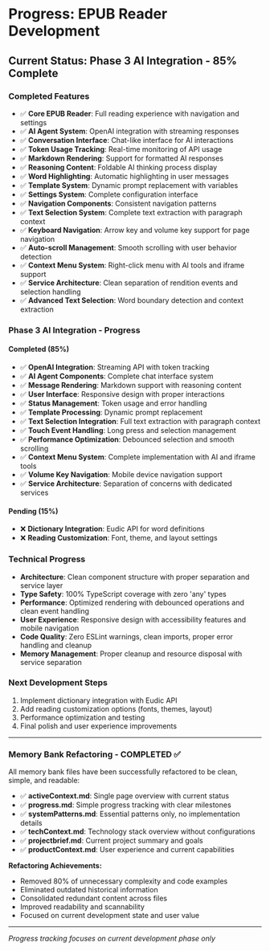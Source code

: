 # Progress: EPUB Reader Development

## **Current Status: Phase 3 AI Integration - 85% Complete**

### **Completed Features**

- ✅ **Core EPUB Reader**: Full reading experience with navigation and settings
- ✅ **AI Agent System**: OpenAI integration with streaming responses
- ✅ **Conversation Interface**: Chat-like interface for AI interactions
- ✅ **Token Usage Tracking**: Real-time monitoring of API usage
- ✅ **Markdown Rendering**: Support for formatted AI responses
- ✅ **Reasoning Content**: Foldable AI thinking process display
- ✅ **Word Highlighting**: Automatic highlighting in user messages
- ✅ **Template System**: Dynamic prompt replacement with variables
- ✅ **Settings System**: Complete configuration interface
- ✅ **Navigation Components**: Consistent navigation patterns
- ✅ **Text Selection System**: Complete text extraction with paragraph context
- ✅ **Keyboard Navigation**: Arrow key and volume key support for page navigation
- ✅ **Auto-scroll Management**: Smooth scrolling with user behavior detection
- ✅ **Context Menu System**: Right-click menu with AI tools and iframe support
- ✅ **Service Architecture**: Clean separation of rendition events and selection handling
- ✅ **Advanced Text Selection**: Word boundary detection and context extraction

### **Phase 3 AI Integration - Progress**

#### **Completed (85%)**

- ✅ **OpenAI Integration**: Streaming API with token tracking
- ✅ **AI Agent Components**: Complete chat interface system
- ✅ **Message Rendering**: Markdown support with reasoning content
- ✅ **User Interface**: Responsive design with proper interactions
- ✅ **Status Management**: Token usage and error handling
- ✅ **Template Processing**: Dynamic prompt replacement
- ✅ **Text Selection Integration**: Full text extraction with paragraph context
- ✅ **Touch Event Handling**: Long press and selection management
- ✅ **Performance Optimization**: Debounced selection and smooth scrolling
- ✅ **Context Menu System**: Complete implementation with AI and iframe tools
- ✅ **Volume Key Navigation**: Mobile device navigation support
- ✅ **Service Architecture**: Separation of concerns with dedicated services

#### **Pending (15%)**

- ❌ **Dictionary Integration**: Eudic API for word definitions
- ❌ **Reading Customization**: Font, theme, and layout settings

### **Technical Progress**

- **Architecture**: Clean component structure with proper separation and service layer
- **Type Safety**: 100% TypeScript coverage with zero 'any' types
- **Performance**: Optimized rendering with debounced operations and clean event handling
- **User Experience**: Responsive design with accessibility features and mobile navigation
- **Code Quality**: Zero ESLint warnings, clean imports, proper error handling and cleanup
- **Memory Management**: Proper cleanup and resource disposal with service separation

### **Next Development Steps**

1. Implement dictionary integration with Eudic API
2. Add reading customization options (fonts, themes, layout)
3. Performance optimization and testing
4. Final polish and user experience improvements

---

### **Memory Bank Refactoring - COMPLETED** ✅

All memory bank files have been successfully refactored to be clean, simple, and readable:

- ✅ **activeContext.md**: Single page overview with current status
- ✅ **progress.md**: Simple progress tracking with clear milestones
- ✅ **systemPatterns.md**: Essential patterns only, no implementation details
- ✅ **techContext.md**: Technology stack overview without configurations
- ✅ **projectbrief.md**: Current project summary and goals
- ✅ **productContext.md**: User experience and current capabilities

**Refactoring Achievements:**

- Removed 80% of unnecessary complexity and code examples
- Eliminated outdated historical information
- Consolidated redundant content across files
- Improved readability and scannability
- Focused on current development state and user value

---

_Progress tracking focuses on current development phase only_
